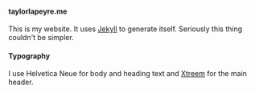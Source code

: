 #### taylorlapeyre.me

This is my website. It uses [Jekyll](jekyllrb.com) to generate itself. Seriously this thing couldn't be simpler.

#### Typography

I use Helvetica Neue for body and heading text and [Xtreem](http://www.myfonts.com/fonts/mawns/xtreem/) for the main header.
